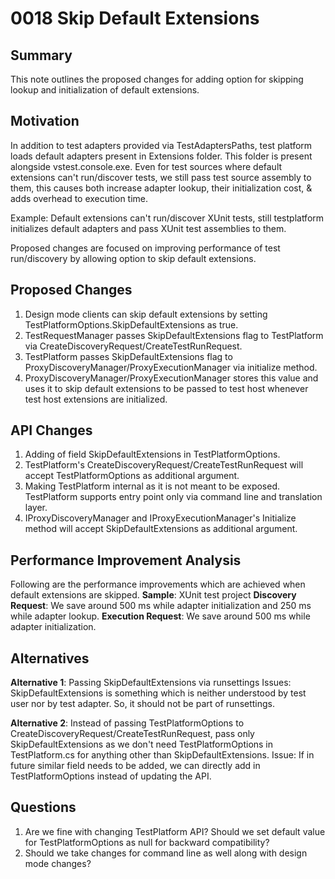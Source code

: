 # 0018 Skip Default Extensions

## Summary
This note outlines the proposed changes for adding option for skipping lookup and initialization of default extensions.

## Motivation
In addition to test adapters provided via TestAdaptersPaths, test platform loads default adapters present in Extensions folder. This folder is present alongside vstest.console.exe. Even for test sources where default extensions can't run/discover tests, we still pass test source assembly to them, this causes both increase adapter lookup, their initialization cost, & adds overhead to execution time.

Example: Default extensions can't run/discover XUnit tests, still testplatform initializes default adapters and pass XUnit test assemblies to them.

Proposed changes are focused on improving performance of test run/discovery by allowing option to skip default extensions.

## Proposed Changes
1. Design mode clients can skip default extensions by setting TestPlatformOptions.SkipDefaultExtensions as true.
2. TestRequestManager passes SkipDefaultExtensions flag to TestPlatform via CreateDiscoveryRequest/CreateTestRunRequest.
3. TestPlatform passes SkipDefaultExtensions flag to ProxyDiscoveryManager/ProxyExecutionManager via initialize method.
4. ProxyDiscoveryManager/ProxyExecutionManager stores this value and uses it to skip default extensions to be passed to test host whenever test host extensions are initialized.

## API Changes
1. Adding of field SkipDefaultExtensions in TestPlatformOptions.
2. TestPlatform's CreateDiscoveryRequest/CreateTestRunRequest will accept TestPlatformOptions as additional argument.
3. Making TestPlatform internal as it is not meant to be exposed. TestPlatform supports entry point only via command line and translation layer.
4. IProxyDiscoveryManager and IProxyExecutionManager's Initialize method will accept SkipDefaultExtensions as additional argument.

## Performance Improvement Analysis
Following are the performance improvements which are achieved when default extensions are skipped.
**Sample**: XUnit test project
**Discovery Request**: We save around 500 ms while adapter initialization and 250 ms while adapter lookup.
**Execution Request**: We save around 500 ms while adapter initialization.

## Alternatives
**Alternative 1**: Passing SkipDefaultExtensions via runsettings
Issues:
SkipDefaultExtensions is something which is neither understood by test user nor by test adapter. So, it should not be part of runsettings.

**Alternative 2**: Instead of passing TestPlatformOptions to CreateDiscoveryRequest/CreateTestRunRequest, pass only SkipDefaultExtensions as we don't need TestPlatformOptions in TestPlatform.cs for anything other than SkipDefaultExtensions.
Issue:
If in future similar field needs to be added, we can directly add in TestPlatformOptions instead of updating the API.

## Questions
1. Are we fine with changing TestPlatform API? Should we set default value for TestPlatformOptions as null for backward compatibility?
2. Should we take changes for command line as well along with design mode changes?
